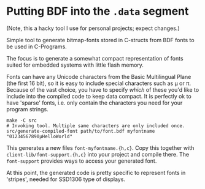 Putting BDF into the `.data` segment
====================================

(Note, this a hacky tool I use for personal projects; expect changes.)

Simple tool to generate bitmap-fonts stored in C-structs from BDF fonts to be
used in C-Programs.

The focus is to generate a somewhat compact representation of fonts suited
for embedded systems with little flash memory.

Fonts can have any Unicode characters from the Basic Multilingual Plane (the
first 16 bit), so it is easy to include special characters such as μ or π.
Because of the vast choice, you have to specify _which_ of these you'd like
to include into the compiled code to keep data compact. It is perfectly
ok to have 'sparse' fonts, i.e. only contain the characters you need for
your program strings.

```
make -C src
# Invoking tool. Multiple same characters are only included once.
src/generate-compiled-font path/to/font.bdf myfontname "01234567890μHelloWorld"
```

This generates a new files `font-myfontname.{h,c}`. Copy this together with
`client-lib/font-support.{h,c}` into your project and compile there.
The `font-support` provides ways to access your generated font.

At this point, the generated code is pretty specific to represent fonts in
'stripes', needed for SSD1306 type of displays.
